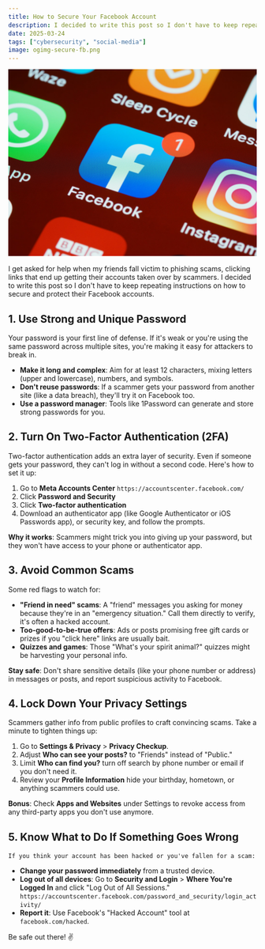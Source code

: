 ```yaml
---
title: How to Secure Your Facebook Account
description: I decided to write this post so I don't have to keep repeating instructions on how to secure and protect their Facebook accounts.
date: 2025-03-24
tags: ["cybersecurity", "social-media"]
image: ogimg-secure-fb.png
---
```


<img src="./brett-jordan-EefRxCpIxnA-unsplash.jpg" alt="Facebook app icon">

I get asked for help when my friends fall victim to phishing scams, clicking links that end up getting their accounts taken over by scammers. I decided to write this post so I don't have to keep repeating instructions on how to secure and protect their Facebook accounts.

## 1. Use Strong and Unique Password

Your password is your first line of defense. If it's weak or you're using the same password across multiple sites, you're making it easy for attackers to break in.

- **Make it long and complex**: Aim for at least 12 characters, mixing letters (upper and lowercase), numbers, and symbols.
- **Don't reuse passwords**: If a scammer gets your password from another site (like a data breach), they'll try it on Facebook too.
- **Use a password manager**: Tools like 1Password can generate and store strong passwords for you.

## 2. Turn On Two-Factor Authentication (2FA)

Two-factor authentication adds an extra layer of security. Even if someone gets your password, they can't log in without a second code. Here's how to set it up:

1. Go to **Meta Accounts Center** `https://accountscenter.facebook.com/`
2. Click **Password and Security**
3. Click **Two-factor authentication**
4. Download an authenticator app (like Google Authenticator or iOS Passwords app), or security key, and follow the prompts.

**Why it works**: Scammers might trick you into giving up your password, but they won't have access to your phone or authenticator app.

## 3. Avoid Common Scams

Some red flags to watch for:

- **"Friend in need" scams**: A "friend" messages you asking for money because they're in an "emergency situation." Call them directly to verify, it's often a hacked account.
- **Too-good-to-be-true offers**: Ads or posts promising free gift cards or prizes if you "click here" links are usually bait.
- **Quizzes and games**: Those "What's your spirit animal?" quizzes might be harvesting your personal info.

**Stay safe**: Don't share sensitive details (like your phone number or address) in messages or posts, and report suspicious activity to Facebook.

## 4. Lock Down Your Privacy Settings

Scammers gather info from public profiles to craft convincing scams. Take a minute to tighten things up:

1. Go to **Settings & Privacy** > **Privacy Checkup**.
2. Adjust **Who can see your posts?** to "Friends" instead of "Public."
3. Limit **Who can find you?** turn off search by phone number or email if you don't need it.
4. Review your **Profile Information** hide your birthday, hometown, or anything scammers could use.

**Bonus**: Check **Apps and Websites** under Settings to revoke access from any third-party apps you don't use anymore.

## 5. Know What to Do If Something Goes Wrong

    If you think your account has been hacked or you've fallen for a scam:

- **Change your password immediately** from a trusted device.
- **Log out of all devices**: Go to **Security and Login** > **Where You're Logged In** and click "Log Out of All Sessions." `https://accountscenter.facebook.com/password_and_security/login_activity/`
- **Report it**: Use Facebook's "Hacked Account" tool at `facebook.com/hacked`.

Be safe out there! ✌️
